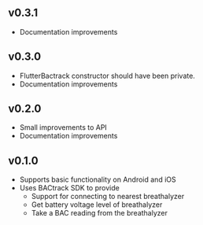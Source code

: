 ## v0.3.1

* Documentation improvements

## v0.3.0

* FlutterBactrack constructor should have been private.
* Documentation improvements

## v0.2.0

* Small improvements to API
* Documentation improvements

## v0.1.0

* Supports basic functionality on Android and iOS
* Uses BACtrack SDK to provide
  * Support for connecting to nearest breathalyzer
  * Get battery voltage level of breathalyzer
  * Take a BAC reading from the breathalyzer

